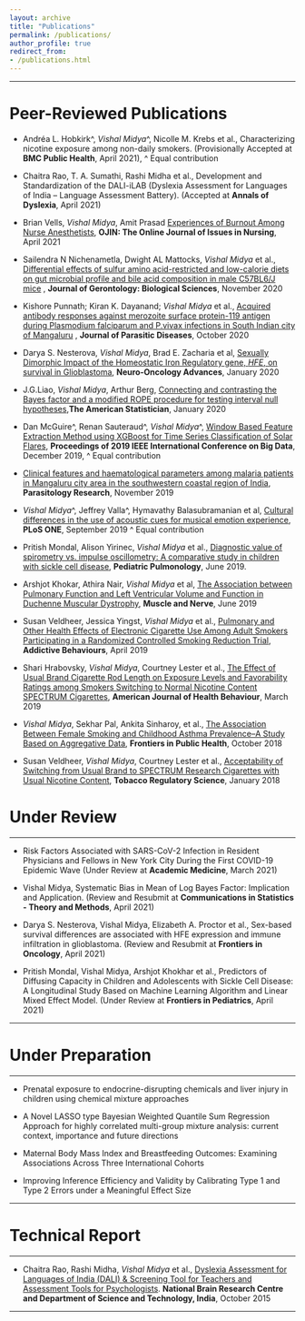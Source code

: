 ```yaml
---
layout: archive
title: "Publications"
permalink: /publications/
author_profile: true
redirect_from: 
- /publications.html
---
```


--- 

# Peer-Reviewed Publications

*  <span style="text-align: justify"> Andréa L. Hobkirk^, _Vishal Midya_^, Nicolle M. Krebs et al., Characterizing nicotine exposure among non-daily smokers. (Provisionally Accepted at **BMC Public Health**, April 2021), ^ Equal contribution</span>

* <span style="text-align: justify"> Chaitra Rao, T. A. Sumathi, Rashi Midha et al.,  Development and Standardization of the DALI-iLAB (Dyslexia Assessment for Languages of India – Language Assessment Battery). (Accepted at **Annals of Dyslexia**, April 2021)</span>

* <span style="text-align: justify"> Brian Vells, _Vishal Midya_, Amit Prasad <span style ="color:purple"> [Experiences of Burnout Among Nurse Anesthetists](https://ojin.nursingworld.org/MainMenuCategories/ANAMarketplace/ANAPeriodicals/OJIN/TableofContents/Vol-26-2021/No2-May-2021/Articles-Previous-Topics/Burnout-Among-Nurse-Anesthetists.html)</span>, **OJIN: The Online Journal of Issues in Nursing**, April 2021 </span>

*  <span style="text-align: justify"> Sailendra N Nichenametla, Dwight AL Mattocks, _Vishal Midya_ et al., <span style ="color:purple"> [Differential effects of sulfur amino acid-restricted and low-calorie diets on gut microbial profile and bile acid composition in male C57BL6/J mice](https://academic.oup.com/biomedgerontology/advance-article/doi/10.1093/gerona/glaa270/5940738) </span>, **Journal of Gerontology: Biological Sciences**, November 2020 </span> 

* <span style="text-align: justify"> Kishore Punnath; Kiran K. Dayanand; _Vishal Midya_ et al., <span style ="color:purple"> [Acquired antibody responses against merozoite surface protein-119 antigen during Plasmodium falciparum and P.vivax infections in South Indian city of Mangaluru](https://link.springer.com/article/10.1007%2Fs12639-020-01288-4) </span>, **Journal of Parasitic Diseases**, October 2020 </span>

* <span style="text-align: justify"> Darya S. Nesterova, _Vishal Midya_, Brad E. Zacharia et al, <span style ="color:purple"> [Sexually Dimorphic Impact of the Homeostatic Iron Regulatory gene, _HFE_, on survival in Glioblastoma](https://academic.oup.com/noa/advance-article/doi/10.1093/noajnl/vdaa001/5696853)</span>, **Neuro-Oncology Advances**, January 2020 </span>

* <span style="text-align: justify"> J.G.Liao, _Vishal Midya_, Arthur Berg,<span style ="color:purple"> [Connecting and contrasting the Bayes factor and a modified ROPE procedure for testing interval null hypotheses](https://doi.org/10.1080/00031305.2019.1701550)</span>,**The American Statistician**, January 2020 </span>

* <span style="text-align: justify"> Dan McGuire^, Renan Sauteraud^, _Vishal Midya_^, <span style ="color:purple"> [Window Based Feature Extraction Method using XGBoost for Time Series Classification of Solar Flares](https://ieeexplore.ieee.org/document/9006212)</span>,  **Proceedings of 2019 IEEE International Conference on Big Data**, December 2019, ^ Equal contribution</span>

* <span style="text-align: justify"> <span style ="color:purple">[Clinical features and haematological parameters among malaria patients in Mangaluru city area in the southwestern coastal region of India](https://doi.org/10.1007/s00436-019-06540-2)</span>, **Parasitology Research**, November 2019 </span>

* <span style="text-align: justify"> _Vishal Midya_^, Jeffrey Valla^, Hymavathy Balasubramanian et al, <span style ="color:purple"> [Cultural differences in the use of acoustic cues for musical emotion experience](https://doi.org/10.1371/journal.pone.0222380)</span>, **PLoS ONE**, September 2019 ^ Equal contribution</span>

* <span style="text-align: justify"> Pritish Mondal, Alison Yirinec, _Vishal Midya_ et al.,<span style ="color:purple"> [Diagnostic value of spirometry vs. impulse oscillometry: A comparative study in children with sickle cell disease](https://onlinelibrary.wiley.com/doi/abs/10.1002/ppul.24382)</span>, **Pediatric Pulmonology**, June 2019. </span>

* <span style="text-align: justify"> Arshjot Khokar, Athira Nair, _Vishal Midya_ et al,<span style ="color:purple"> [The Association between Pulmonary Function and Left Ventricular Volume and Function in Duchenne Muscular Dystrophy](https://doi.org/10.1002/mus.26623)</span>, **Muscle and Nerve**, June 2019 </span>


* <span style="text-align: justify"> Susan Veldheer, Jessica Yingst, _Vishal Midya_ et al.,<span style ="color:purple"> [Pulmonary and Other Health Effects of Electronic Cigarette Use Among Adult Smokers Participating in a Randomized Controlled Smoking Reduction Trial](https://doi.org/10.1016/j.addbeh.2018.10.041)</span>, **Addictive Behaviours**, April 2019 </span>

* <span style="text-align: justify"> Shari Hrabovsky, _Vishal Midya_, Courtney Lester et al.,<span style ="color:purple"> [The Effect of Usual Brand Cigarette Rod Length on Exposure Levels and Favorability Ratings among Smokers Switching to Normal Nicotine Content SPECTRUM Cigarettes](https://doi.org/10.5993/AJHB.43.2.14)</span>, **American Journal of Health Behaviour**, March 2019 </span>

* <span style="text-align: justify"> _Vishal Midya_, Sekhar Pal, Ankita Sinharoy, et al.,<span style ="color:purple"> [The Association Between Female Smoking and Childhood Asthma Prevalence–A Study Based on Aggregative Data](https://doi.org/10.3389/fpubh.2018.00295)</span>, **Frontiers in Public Health**, October 2018 </span>

* <span style="text-align: justify"> Susan Veldheer, _Vishal Midya_, Courtney Lester et al.,<span style ="color:purple"> [Acceptability of Switching from Usual Brand to SPECTRUM Research Cigarettes with Usual Nicotine Content](https://doi.org/10.18001/TRS.4.1.4)</span>, **Tobacco Regulatory Science**, January 2018 </span>



# Under Review

--- 

* <span style="text-align: justify"> Risk Factors Associated with SARS-CoV-2 Infection in Resident Physicians and Fellows in New York City During the First COVID-19 Epidemic Wave (Under Review at **Academic Medicine**, March 2021) </span>

* <span style="text-align: justify"> Vishal Midya, Systematic Bias in Mean of Log Bayes Factor: Implication and Application. (Review and Resubmit at **Communications in Statistics - Theory and Methods**, April 2021) </span>

* <span style="text-align: justify"> Darya S. Nesterova, Vishal Midya, Elizabeth A. Proctor et al., Sex-based survival differences are associated with HFE expression and immune infiltration in glioblastoma. (Review and Resubmit at **Frontiers in Oncology**, April 2021) </span>

* <span style="text-align: justify"> Pritish Mondal, Vishal Midya, Arshjot Khokhar et al., Predictors of Diffusing Capacity in Children and Adolescents with Sickle Cell Disease: A Longitudinal Study Based on Machine Learning Algorithm and Linear Mixed Effect Model. (Under Review at **Frontiers in Pediatrics**, April 2021) </span>

---

# Under Preparation

---
* <span style="text-align: justify"> Prenatal exposure to endocrine-disrupting chemicals and liver injury in children using chemical mixture approaches </span>

* <span style="text-align: justify"> A Novel LASSO type Bayesian Weighted Quantile Sum Regression Approach for highly correlated multi-group mixture analysis: current context, importance and future directions </span>

* <span style="text-align: justify"> Maternal Body Mass Index and Breastfeeding Outcomes: Examining Associations Across Three International Cohorts</span>

* <span style="text-align: justify"> Improving Inference Efficiency and Validity by Calibrating Type 1 and Type 2 Errors under a Meaningful Effect Size</span>

---

# Technical Report 

---

* <span style="text-align: justify"> Chaitra Rao, Rashi Midha, _Vishal Midya_ et al.,<span style ="color:purple"> [Dyslexia Assessment for Languages of India (DALI) & Screening Tool for Teachers and Assessment Tools for Psychologists](http://14.139.62.11/DALI/index.php)</span>. **National Brain Research Centre and Department of Science and Technology, India**, October 2015 </span>

---

